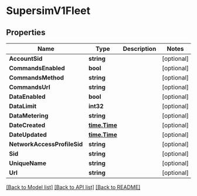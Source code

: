 # SupersimV1Fleet

## Properties

Name | Type | Description | Notes
------------ | ------------- | ------------- | -------------
**AccountSid** | **string** |  | [optional] 
**CommandsEnabled** | **bool** |  | [optional] 
**CommandsMethod** | **string** |  | [optional] 
**CommandsUrl** | **string** |  | [optional] 
**DataEnabled** | **bool** |  | [optional] 
**DataLimit** | **int32** |  | [optional] 
**DataMetering** | **string** |  | [optional] 
**DateCreated** | [**time.Time**](time.Time.md) |  | [optional] 
**DateUpdated** | [**time.Time**](time.Time.md) |  | [optional] 
**NetworkAccessProfileSid** | **string** |  | [optional] 
**Sid** | **string** |  | [optional] 
**UniqueName** | **string** |  | [optional] 
**Url** | **string** |  | [optional] 

[[Back to Model list]](../README.md#documentation-for-models) [[Back to API list]](../README.md#documentation-for-api-endpoints) [[Back to README]](../README.md)


